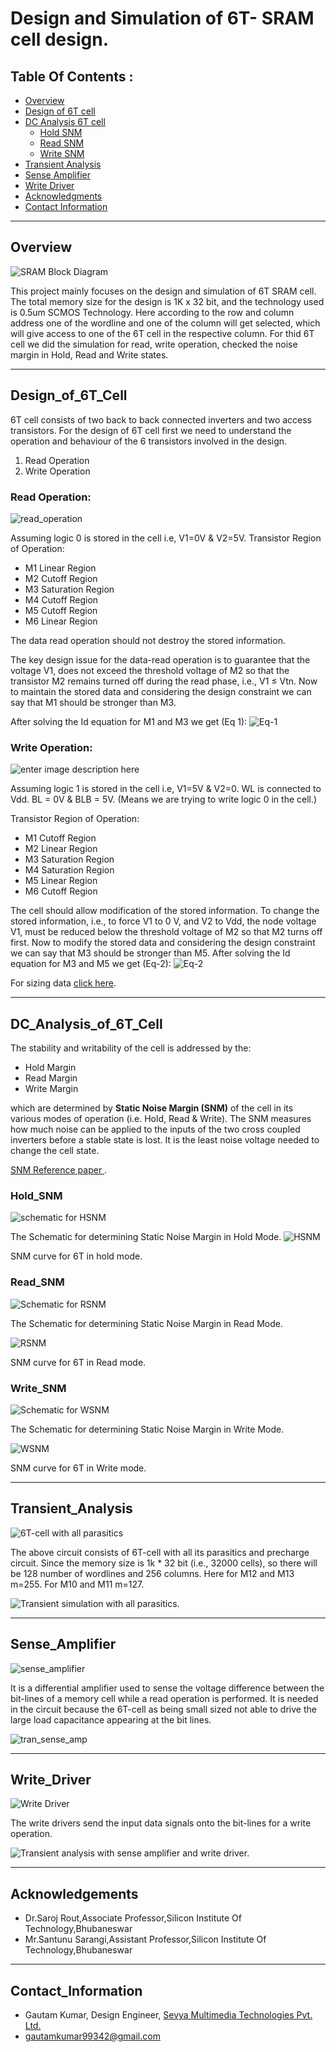 
#  Design and Simulation of 6T- SRAM cell design. 
## Table Of Contents :
 - [Overview](#Overview)
 - [Design of 6T cell](#Design_of_6T_Cell)
 - [DC Analysis 6T cell](#DC_Analysis_of_6T_Cell)
     - [Hold SNM](#Hold_SNM)
     - [Read SNM](#Read_SNM)
     - [Write SNM](#Write_SNM)
 - [Transient Analysis](#Transient_Analysis)
 - [Sense Amplifier](#Sense_Amplifier)
 - [Write Driver](#Write_Driver)
 - [Acknowledgments](#Acknowledgements)
 - [Contact Information](#Contact_Information)
 
---
## Overview


![SRAM Block Diagram](https://github.com/gautam19499/6T-SRAM_cell_design/blob/main/images/block_diagram_new1.jpeg)


This project mainly focuses on the design and simulation of 6T SRAM cell.
The total memory size for the design is 1K x 32 bit, and the technology used is 0.5um SCMOS Technology. 
Here according to the row and column address one of the wordline and one of the column will get selected, which will give access to one of the 6T cell in the respective column. For thid 6T cell we did the simulation for read, write operation, checked the noise margin in Hold, Read and Write states.

---
## Design_of_6T_Cell
6T cell consists of two back to back connected inverters and two access transistors. For the design of 6T cell first we need to understand the operation and behaviour of the 6 transistors involved in the design. 
 1. Read Operation
 2. Write Operation

### Read Operation:

![read_operation](https://github.com/gautam19499/6T-SRAM_cell_design/blob/main/images/read_operation-Page-1.jpg)

Assuming logic 0 is stored in the cell i.e, V1=0V & V2=5V.
Transistor Region of Operation:

-   M1  Linear Region  
-   M2  Cutoff Region
-   M3  Saturation Region
-   M4  Cutoff Region
-   M5  Cutoff Region
-   M6  Linear Region

The data read operation should not destroy the stored information.

The key design issue for the data-read operation is to guarantee that the voltage V1, does not exceed the threshold voltage of M2 so that the transistor M2 remains turned off during the read phase, i.e., V1 ≤ Vtn.
Now to maintain the stored data and considering the design constraint we can say that M1 should be stronger than M3.

After solving the Id equation for M1 and M3 we get (Eq 1):
![Eq-1](https://github.com/gautam19499/6-T-SRAM-cell-design/blob/main/images/Eq-1.jpeg)

### Write Operation:

![enter image description here](https://github.com/gautam19499/6T-SRAM_cell_design/blob/main/images/write_operation-Page-2.jpg)

Assuming logic 1 is stored in the cell i.e, V1=5V & V2=0.
WL is connected to Vdd.
BL = 0V & BLB = 5V. (Means we are trying to write logic 0 in the cell.)

Transistor Region of Operation:

-   M1  Cutoff Region
-   M2  Linear Region
-   M3  Saturation Region
-   M4  Saturation Region
-   M5  Linear Region
-   M6  Cutoff Region

The cell should allow modification of the stored information.
To change the stored information, i.e., to force V1 to 0 V, and V2 to Vdd, the
node voltage V1, must be reduced below  the threshold voltage of M2 so that M2 turns off first.
Now to modify the stored data and considering the design constraint we can say that M3 should be stronger than M5.
After solving the Id equation for M3 and M5 we get (Eq-2):
![Eq-2](https://github.com/gautam19499/6-T-SRAM-cell-design/blob/main/images/Eq-2.jpeg)

For sizing data [click here](https://github.com/gautam19499/6T-SRAM_cell_design/blob/main/docs/6T_sizing.pdf).

---
## DC_Analysis_of_6T_Cell
The stability and writability of the cell is addressed by the:
 - Hold Margin
 - Read Margin
 - Write Margin
 
 which are determined by **Static Noise Margin (SNM)** of the cell in its various modes of operation (i.e. Hold, Read & Write).
 The SNM measures how much noise can be applied to the inputs of the two cross coupled inverters before a stable state is lost.
 It is the least noise voltage needed to change the cell state.
 
[SNM Reference paper ](https://github.com/gautam19499/6-T-SRAM-cell-design/blob/main/docs/SNM.pdf).

### Hold_SNM

![schematic for HSNM](https://github.com/gautam19499/6T-SRAM_cell_design/blob/main/images/Schematic_HSNM.jpeg)

The Schematic for determining Static Noise Margin in Hold Mode.
 ![HSNM](https://github.com/gautam19499/6-T-SRAM-cell-design/blob/main/images/HSNM.jpeg) 

SNM curve for 6T in hold mode.



### Read_SNM

![Schematic for RSNM](https://github.com/gautam19499/6T-SRAM_cell_design/blob/main/images/Schematic_RSNM.jpeg)

The Schematic for determining Static Noise Margin in Read Mode.

![RSNM](https://github.com/gautam19499/6-T-SRAM-cell-design/blob/main/images/RSNM.jpeg)

SNM curve for 6T in Read mode.

### Write_SNM

![Schematic for WSNM](https://github.com/gautam19499/6T-SRAM_cell_design/blob/main/images/Schematic_WSNM.jpeg)

The Schematic for determining Static Noise Margin in Write Mode.

![WSNM](https://github.com/gautam19499/6-T-SRAM-cell-design/blob/main/images/WSNM.jpeg)

SNM curve for 6T in Write mode.

---
## Transient_Analysis

![6T-cell with all parasitics](https://github.com/gautam19499/6T-SRAM_cell_design/blob/main/images/6T-cell_parasitics_new.jpeg)

The above circuit consists of 6T-cell with all its parasitics and precharge circuit. Since the memory size is 1k * 32 bit  (i.e., 32000 cells), so there will be 128 number of wordlines and 256 columns.
Here for M12 and M13  m=255. 
For M10 and M11 m=127.


![Transient simulation with all parasitics.](https://github.com/gautam19499/6T-SRAM_cell_design/blob/main/images/tran_with_parasitics.jpeg)   


---
## Sense_Amplifier

![sense_amplifier](https://github.com/gautam19499/6T-SRAM_cell_design/blob/main/images/sense_amp.jpeg)

It is a differential amplifier used to sense the voltage difference between the bit-lines of a memory cell while a read operation is performed. It is needed in the circuit because the 6T-cell as being small sized not able to drive the large load capacitance appearing at the bit lines.


![tran_sense_amp](https://github.com/gautam19499/6T-SRAM_cell_design/blob/main/images/tran_sense_amp.jpeg)


---
## Write_Driver

![Write Driver](https://github.com/gautam19499/6T-SRAM_cell_design/blob/main/images/write_driver.jpeg)


The write drivers send the input data signals onto the bit-lines for a write operation.


![Transient analysis with sense amplifier and write driver.](https://github.com/gautam19499/6T-SRAM_cell_design/blob/main/images/tran_write_driver.jpeg)


---
## Acknowledgements

 -   Dr.Saroj Rout,Associate Professor,Silicon Institute Of Technology,Bhubaneswar
-   Mr.Santunu Sarangi,Assistant Professor,Silicon Institute Of Technology,Bhubaneswar

---
## Contact_Information

 - Gautam Kumar, Design Engineer, [Sevya Multimedia Technologies Pvt. Ltd.](https://sevyamultimedia.com/)
 - gautamkumar99342@gmail.com




